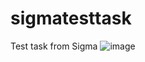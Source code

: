 # sigmatesttask
Test task from Sigma
![image](https://user-images.githubusercontent.com/17109560/161278830-0502601e-5337-495f-8df0-224c2c5b4725.png)
